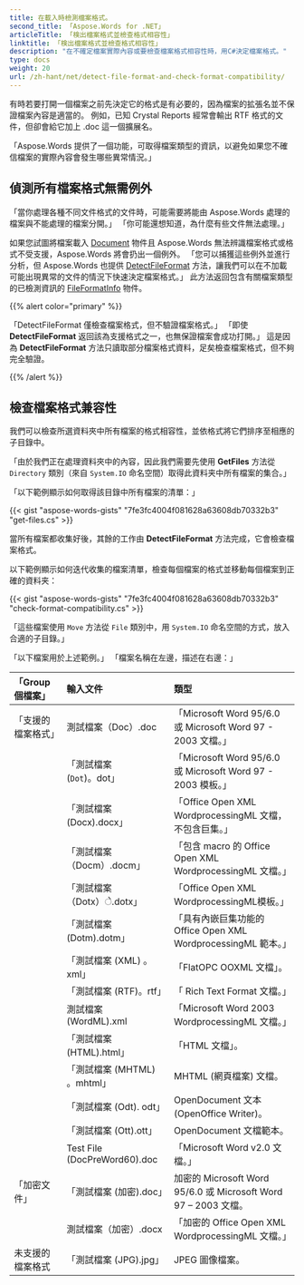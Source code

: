 ```yaml
---
title: 在載入時檢測檔案格式。
second_title: 「Aspose.Words for .NET」
articleTitle: 「検出檔案格式並檢查格式相容性」
linktitle: 「検出檔案格式並檢查格式相容性」
description: "在不確定檔案實際內容或要檢查檔案格式相容性時，用C#決定檔案格式。"
type: docs
weight: 20
url: /zh-hant/net/detect-file-format-and-check-format-compatibility/
---
```


有時若要打開一個檔案之前先決定它的格式是有必要的，因為檔案的拡張名並不保證檔案內容是適當的。 例如，已知 Crystal Reports 經常會輸出 RTF 格式的文件，但卻會給它加上 .doc 這一個擴展名。

「Aspose.Words 提供了一個功能，可取得檔案類型的資訊，以避免如果您不確信檔案的實際內容會發生哪些異常情況。」

## 偵測所有檔案格式無需例外

「當你處理各種不同文件格式的文件時，可能需要將能由 Aspose.Words 處理的檔案與不能處理的檔案分開。」 「你可能還想知道，為什麼有些文件無法處理。」

如果您試圖將檔案載入 [Document](https://reference.aspose.com/words/net/aspose.words/document/) 物件且 Aspose.Words 無法辨識檔案格式或格式不受支援，Aspose.Words 將會扔出一個例外。 「您可以捕獲這些例外並進行分析，但 Aspose.Words 也提供 [DetectFileFormat](https://reference.aspose.com/words/net/aspose.words/fileformatutil/detectfileformat/) 方法，讓我們可以在不加載可能出現異常的文件的情況下快速決定檔案格式。」 此方法返回包含有關檔案類型的已檢測資訊的 [FileFormatInfo](https://reference.aspose.com/words/net/aspose.words/fileformatinfo/) 物件。

{{% alert color="primary" %}}

「DetectFileFormat 僅檢查檔案格式，但不驗證檔案格式。」 「即使 **DetectFileFormat** 返回該為支援格式之一，也無保證檔案會成功打開。」 這是因為 **DetectFileFormat** 方法只讀取部分檔案格式資料，足矣檢查檔案格式，但不夠完全驗證。

{{% /alert %}}

## 檢查檔案格式兼容性

我們可以檢查所選資料夾中所有檔案的格式相容性，並依格式將它們排序至相應的子目錄中。

「由於我們正在處理資料夾中的內容，因此我們需要先使用 **GetFiles** 方法從 `Directory` 類別（來自 `System.IO` 命名空間）取得此資料夹中所有檔案的集合。」

「以下範例顯示如何取得該目錄中所有檔案的清單：」

{{< gist "aspose-words-gists" "7fe3fc4004f081628a63608db70332b3" "get-files.cs" >}}

當所有檔案都收集好後，其餘的工作由 **DetectFileFormat** 方法完成，它會檢查檔案格式。

以下範例顯示如何迭代收集的檔案清單，檢查每個檔案的格式並移動每個檔案到正確的資料夹：

{{< gist "aspose-words-gists" "7fe3fc4004f081628a63608db70332b3" "check-format-compatibility.cs" >}}

「這些檔案使用 `Move` 方法從 `File` 類別中，用 `System.IO` 命名空間的方式，放入合適的子目錄。」

「以下檔案用於上述範例。」 「檔案名稱在左邊，描述在右邊：」

| 「Group 個檔案」 | 輸入文件 | 類型 |
| :- | :- | :- |
| 「支援的檔案格式」 | 測試檔案（Doc）.doc | 「Microsoft Word 95/6.0 或 Microsoft Word 97 - 2003 文檔。」 |
|| 「測試檔案 (`Dot`)。dot」 | 「Microsoft Word 95/6.0 或 Microsoft Word 97 - 2003 模板。」 |
|| 「測試檔案 (Docx).docx」 | 「Office Open XML WordprocessingML 文檔，不包含巨集。」 |
|| 「測試檔案（Docm）.docm」 | 「包含 macro 的 Office Open XML WordprocessingML 文檔。」 |
|| 「測試檔案（Dotx）े.dotx」 | 「Office Open XML WordprocessingML模板。」 |
|| 「測試檔案 (Dotm).dotm」 | 「具有內嵌巨集功能的 Office Open XML WordprocessingML 範本。」 |
|| 「測試檔案 (XML) 。xml」 | 「FlatOPC OOXML 文檔」。 |
|| 「測試檔案 (RTF)。rtf」 | 「 Rich Text Format 文檔。」 |
|| 測試檔案 (WordML).xml | 「Microsoft Word 2003 WordprocessingML 文檔。」 |
|| 「測試檔案 (HTML).html」 | 「HTML 文檔」。 |
|| 「測試檔案 (MHTML) 。mhtml」 | MHTML (網頁檔案) 文檔。 |
|| 「測試檔案 (Odt). odt」 | OpenDocument 文本 (OpenOffice Writer)。 |
|| 「測試檔案 (Ott).ott」 | OpenDocument 文檔範本。 |
|| Test File (DocPreWord60).doc | 「Microsoft Word v2.0 文檔。」 |
| 「加密文件」 | 「測試檔案 (加密).doc」 | 加密的 Microsoft Word 95/6.0 或 Microsoft Word 97 – 2003 文檔。 |
|| 測試檔案（加密）.docx | 「加密的 Office Open XML WordprocessingML 文檔。」 |
| 未支援的檔案格式 | 「測試檔案 (JPG).jpg」 | JPEG 圖像檔案。 |

